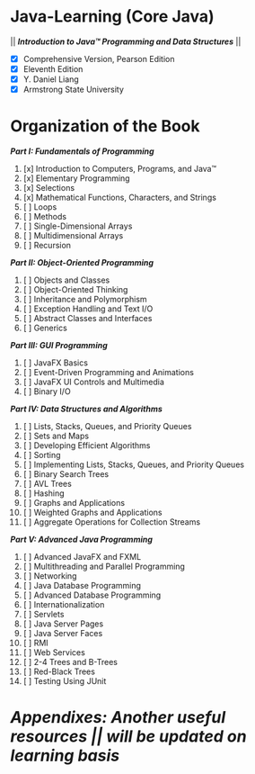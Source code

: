 # Java-Learning (Core Java)

|| **_Introduction to Java™ Programming and Data Structures_** ||
+ [x] Comprehensive Version, Pearson Edition
+ [x] Eleventh Edition
+ [x] Y. Daniel Liang
+ [x] Armstrong State University

# **Organization of the Book**

**_Part I: Fundamentals of Programming_**

1. [x] Introduction to Computers, Programs, and Java™
2. [x] Elementary Programming
3. [x] Selections
4. [x] Mathematical Functions, Characters, and Strings
5. [ ] Loops
6. [ ] Methods
7. [ ] Single-Dimensional Arrays
8. [ ] Multidimensional Arrays
9. [ ] Recursion

**_Part II: Object-Oriented Programming_**

1. [ ] Objects and Classes
2. [ ] Object-Oriented Thinking
3. [ ] Inheritance and Polymorphism
4. [ ] Exception Handling and Text I/O
5. [ ] Abstract Classes and Interfaces
6. [ ] Generics

**_Part III: GUI Programming_**

1. [ ] JavaFX Basics
2. [ ] Event-Driven Programming and Animations
3. [ ] JavaFX UI Controls and Multimedia
4. [ ] Binary I/O

**_Part IV: Data Structures and Algorithms_**

1. [ ] Lists, Stacks, Queues, and Priority Queues
2. [ ] Sets and Maps
3. [ ] Developing Efficient Algorithms
4. [ ] Sorting
5. [ ] Implementing Lists, Stacks, Queues, and Priority Queues
6. [ ] Binary Search Trees
7. [ ] AVL Trees
8. [ ] Hashing
9. [ ] Graphs and Applications
10. [ ] Weighted Graphs and Applications
11. [ ] Aggregate Operations for Collection Streams

**_Part V: Advanced Java Programming_**

1. [ ] Advanced JavaFX and FXML
2. [ ] Multithreading and Parallel Programming
3. [ ] Networking
4. [ ] Java Database Programming
5. [ ] Advanced Database Programming
6. [ ] Internationalization
7. [ ] Servlets
8. [ ] Java Server Pages
9. [ ] Java Server Faces
10. [ ] RMI
11. [ ] Web Services
12. [ ] 2-4 Trees and B-Trees
13. [ ] Red-Black Trees
14. [ ] Testing Using JUnit

**_Appendixes: Another useful resources || will be updated on learning basis_**
=======

